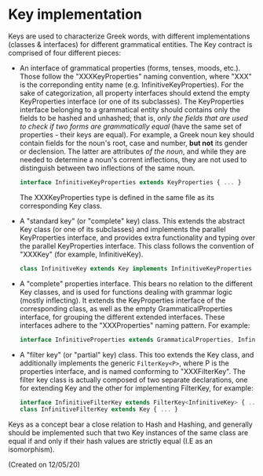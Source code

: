 # Key implementation

Keys are used to characterize Greek words, with different implementations (classes & interfaces) for different grammatical entities.
The Key contract is comprised of four different pieces:

- An interface of grammatical properties (forms, tenses, moods, etc.). Those follow the "XXXKeyProperties" naming convention, where "XXX" is the correponding entity name (e.g. InfinitiveKeyProperties). For the sake of categorization, all property interfaces should extend the empty KeyProperties interface (or one of its subclasses).
The KeyProperties interface belonging to a grammatical entity should contains only the fields to be hashed and unhashed; that is, *only the fields that are used to check if two forms are grammatically equal* (have the same set of properties - their keys are equal). For example, a Greek noun
key should contain fields for the noun's root, case and number, **but not** its gender or declension. The latter are attributes *of the noun*, and while they are needed to determine a noun's corrent inflections, they are not used to distinguish between two inflections of the same noun.
  ```typescript
  interface InfinitiveKeyProperties extends KeyProperties { ... }
  ```
  The XXXKeyProperties type is defined in the same file as its corresponding Key class. 

- A "standard key" (or "complete" key) class. This extends the abstract Key class (or one of its subclasses) and implements the parallel KeyProperties interface, and provides extra functionality and typing over the parallel KeyProperties interface. This class follows the convention of "XXXKey" (for example, InfinitiveKey). 
  ```typescript
  class InfinitiveKey extends Key implements InfinitiveKeyProperties { ... }
  ```

- A "complete" properties interface. This bears no relation to the different Key classes, and is used for functions dealing with grammar logic (mostly inflecting). It extends
the KeyProperties interface of the corresponding class, as well as the empty GrammaticalProperties interface, for grouping the different extended interfaces.
These interfaces adhere to the "XXXProperties" naming pattern.
For example:

  ```typescript
  interface InfinitiveProperties extends GrammaticalProperties, InfinitiveKeyProperties { ... };
  ```

- A "filter key" (or "partial" key) class. This too extends the Key class, and additionally implements the generic `FilterKey<P>`, where P is the properties interface, and is named conforming to "XXXFilterKey". The filter key class is actually composed of two separate declarations, one for extending Key and the other for implementing FilterKey, for example:

  ```typescript
  interface InfinitiveFilterKey extends FilterKey<InfinitiveKey> { ... };
  class InfinitiveFilterKey extends Key { ... }
  ```


Keys as a concept bear a close relation to Hash and Hashing, and generally should be implemented
such that two Key instances of the same class are equal if and only if their hash values are strictly equal (I.E as an isomorphism).

(Created on 12/05/20)
